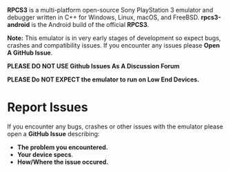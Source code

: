 **RPCS3** is a multi-platform open-source Sony PlayStation 3 emulator and debugger written in C++ for Windows, Linux, macOS, and FreeBSD.
**rpcs3-android** is the Android build of the official **RPCS3**.

**Note:** This emulator is in very early stages of development so expect bugs, crashes and compatibility issues.
If you encounter any issues please **Open A GitHub Issue**.

**PLEASE DO NOT USE Github Issues As A Discussion Forum**

**PLEASE Do NOT EXPECT the emulator to run on Low End Devices.**

# Report Issues
If you encounter any bugs, crashes or other issues with the emulator please open a **GitHub Issue** describing:
- **The problem you encountered.**
- **Your device specs**.
- **How/Where the issue occured.**
